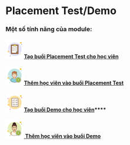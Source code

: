 # Placement Test/Demo

### Một số tính năng của module:

#### ![](../../../.gitbook/assets/icons8-test-passed-50.png)****[**Tạo buổi Placement Test cho học viên**](./#placement-test-demo)****

#### ![](../../../.gitbook/assets/icons8-add-user-male-50.png)[Thêm học viên vào buổi Placement Test](them-hoc-vien-vao-buoi-placement-test.md)

#### [![](../../../.gitbook/assets/icons8-report-card-50.png)**Tạo buổi Demo cho học viên**](tao-buoi-demo-cho-hoc-vien.md)****

#### ![](../../../.gitbook/assets/icons8-add-female-user-50.png)[ Thêm học viên vào buổi Demo](them-hoc-vien-vao-buoi-demo.md)

